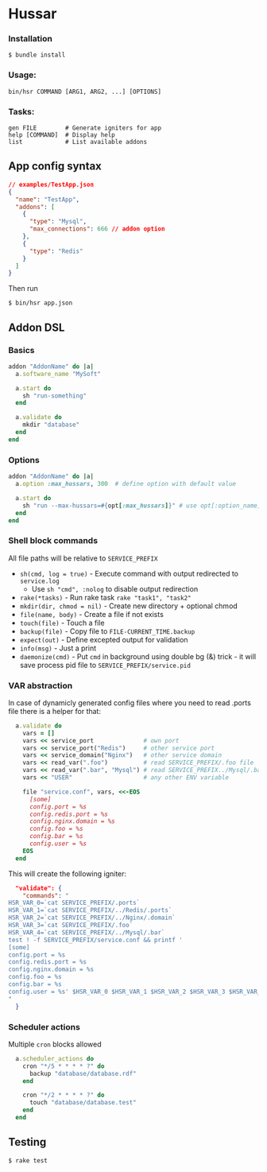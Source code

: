 # Hussar

### Installation
  ```
  $ bundle install
  ```

### Usage:
  ```
  bin/hsr COMMAND [ARG1, ARG2, ...] [OPTIONS]
  ```

### Tasks:

  ```
  gen FILE        # Generate igniters for app
  help [COMMAND]  # Display help
  list            # List available addons
  ```

## App config syntax

```json
// examples/TestApp.json
{
  "name": "TestApp",
  "addons": [
    {
      "type": "Mysql",
      "max_connections": 666 // addon option
    },
    {
      "type": "Redis"
    }
  ]
}
```

Then run

```
$ bin/hsr app.json
```


## Addon DSL

### Basics
```ruby
addon "AddonName" do |a|
  a.software_name "MySoft"

  a.start do
    sh "run-something"
  end

  a.validate do
    mkdir "database"
  end
end
```

### Options
```ruby
addon "AddonName" do |a|
  a.option :max_hussars, 300  # define option with default value

  a.start do
    sh "run --max-hussars=#{opt[:max_hussars]}" # use opt[:option_name]
  end
end
```

### Shell block commands

All file paths will be relative to `SERVICE_PREFIX`

- `sh(cmd, log = true)` - Execute command with output redirected to `service.log`
  - Use `sh "cmd", :nolog` to disable output redirection
- `rake(*tasks)` - Run rake task `rake "task1", "task2"`
- `mkdir(dir, chmod = nil)` - Create new directory + optional chmod
- `file(name, body)` - Create a file if not exists
- `touch(file)` - Touch a file
- `backup(file)` - Copy file to `FILE-CURRENT_TIME.backup`
- `expect(out)` - Define excepted output for validation
- `info(msg)` - Just a print
- `daemonize(cmd)` - Put `cmd` in background using double bg (&) trick - it will save process pid file to `SERVICE_PREFIX/service.pid`


### VAR abstraction

In case of dynamicly generated config files where you need to read .ports file there is a helper for that:

```ruby
  a.validate do
    vars = []
    vars << service_port              # own port
    vars << service_port("Redis")     # other service port
    vars << service_domain("Nginx")   # other service domain
    vars << read_var(".foo")          # read SERVICE_PREFIX/.foo file
    vars << read_var(".bar", "Mysql") # read SERVICE_PREFIX../Mysql/.bar file
    vars << "USER"                    # any other ENV variable

    file "service.conf", vars, <<-EOS
      [some]
      config.port = %s
      config.redis.port = %s
      config.nginx.domain = %s
      config.foo = %s
      config.bar = %s
      config.user = %s
    EOS
  end
```


This will create the following igniter:

```json
  "validate": {
    "commands": "
HSR_VAR_0=`cat SERVICE_PREFIX/.ports`
HSR_VAR_1=`cat SERVICE_PREFIX/../Redis/.ports`
HSR_VAR_2=`cat SERVICE_PREFIX/../Nginx/.domain`
HSR_VAR_3=`cat SERVICE_PREFIX/.foo`
HSR_VAR_4=`cat SERVICE_PREFIX/../Mysql/.bar`
test ! -f SERVICE_PREFIX/service.conf && printf '
[some]
config.port = %s
config.redis.port = %s
config.nginx.domain = %s
config.foo = %s
config.bar = %s
config.user = %s' $HSR_VAR_0 $HSR_VAR_1 $HSR_VAR_2 $HSR_VAR_3 $HSR_VAR_4 $USER > SERVICE_PREFIX/service.conf
"
  }
```

### Scheduler actions

Multiple `cron` blocks allowed

```ruby
  a.scheduler_actions do
    cron "*/5 * * * * ?" do
      backup "database/database.rdf"
    end

    cron "*/2 * * * * ?" do
      touch "database/database.test"
    end
  end
```


## Testing

```
$ rake test
```

